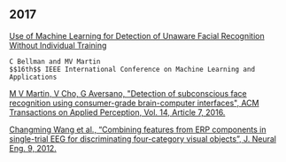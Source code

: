 ## 2017


   [Use of Machine Learning for Detection of Unaware Facial Recognition Without Individual Training](bellman2017.md)

    C Bellman and MV Martin    
    $$16th$$ IEEE International Conference on Machine Learning and Applications

[M V Martin, V Cho, G Aversano, "Detection of subconscious face recognition using consumer-grade brain-computer interfaces", ACM Transactions on Applied Perception, Vol. 14, Article 7, 2016.](martin2016.md)


[Changming Wang et al., “Combining features from ERP components in single-trial EEG for discriminating four-category visual objects”, J. Neural Eng. 9, 2012.](wang2012.md) 

